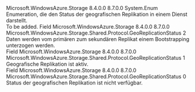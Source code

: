 <Type Name="GeoReplicationStatus" FullName="Microsoft.WindowsAzure.Storage.Shared.Protocol.GeoReplicationStatus">
  <TypeSignature Language="C#" Value="public enum GeoReplicationStatus" />
  <TypeSignature Language="ILAsm" Value=".class public auto ansi sealed GeoReplicationStatus extends System.Enum" />
  <TypeSignature Language="DocId" Value="T:Microsoft.WindowsAzure.Storage.Shared.Protocol.GeoReplicationStatus" />
  <TypeSignature Language="VB.NET" Value="Public Enum GeoReplicationStatus" />
  <TypeSignature Language="F#" Value="type GeoReplicationStatus = " />
  <AssemblyInfo>
    <AssemblyName>Microsoft.WindowsAzure.Storage</AssemblyName>
    <AssemblyVersion>8.4.0.0</AssemblyVersion>
    <AssemblyVersion>8.7.0.0</AssemblyVersion>
  </AssemblyInfo>
  <Base>
    <BaseTypeName>System.Enum</BaseTypeName>
  </Base>
  <Docs>
    <summary>
            Enumeration, die den Status der geografischen Replikation in einem Dienst darstellt.
            </summary>
    <remarks>To be added.</remarks>
  </Docs>
  <Members>
    <Member MemberName="Bootstrap">
      <MemberSignature Language="C#" Value="Bootstrap" />
      <MemberSignature Language="ILAsm" Value=".field public static literal valuetype Microsoft.WindowsAzure.Storage.Shared.Protocol.GeoReplicationStatus Bootstrap = int32(2)" />
      <MemberSignature Language="DocId" Value="F:Microsoft.WindowsAzure.Storage.Shared.Protocol.GeoReplicationStatus.Bootstrap" />
      <MemberSignature Language="VB.NET" Value="Bootstrap" />
      <MemberSignature Language="F#" Value="Bootstrap = 2" Usage="Microsoft.WindowsAzure.Storage.Shared.Protocol.GeoReplicationStatus.Bootstrap" />
      <MemberType>Field</MemberType>
      <AssemblyInfo>
        <AssemblyName>Microsoft.WindowsAzure.Storage</AssemblyName>
        <AssemblyVersion>8.4.0.0</AssemblyVersion>
        <AssemblyVersion>8.7.0.0</AssemblyVersion>
      </AssemblyInfo>
      <ReturnValue>
        <ReturnType>Microsoft.WindowsAzure.Storage.Shared.Protocol.GeoReplicationStatus</ReturnType>
      </ReturnValue>
      <MemberValue>2</MemberValue>
      <Docs>
        <summary>
            Daten werden vom primären zum sekundären Replikat einem Bootstrapping unterzogen werden.
            </summary>
      </Docs>
    </Member>
    <Member MemberName="Live">
      <MemberSignature Language="C#" Value="Live" />
      <MemberSignature Language="ILAsm" Value=".field public static literal valuetype Microsoft.WindowsAzure.Storage.Shared.Protocol.GeoReplicationStatus Live = int32(1)" />
      <MemberSignature Language="DocId" Value="F:Microsoft.WindowsAzure.Storage.Shared.Protocol.GeoReplicationStatus.Live" />
      <MemberSignature Language="VB.NET" Value="Live" />
      <MemberSignature Language="F#" Value="Live = 1" Usage="Microsoft.WindowsAzure.Storage.Shared.Protocol.GeoReplicationStatus.Live" />
      <MemberType>Field</MemberType>
      <AssemblyInfo>
        <AssemblyName>Microsoft.WindowsAzure.Storage</AssemblyName>
        <AssemblyVersion>8.4.0.0</AssemblyVersion>
        <AssemblyVersion>8.7.0.0</AssemblyVersion>
      </AssemblyInfo>
      <ReturnValue>
        <ReturnType>Microsoft.WindowsAzure.Storage.Shared.Protocol.GeoReplicationStatus</ReturnType>
      </ReturnValue>
      <MemberValue>1</MemberValue>
      <Docs>
        <summary>
            Geografische Replikation ist aktiv.
            </summary>
      </Docs>
    </Member>
    <Member MemberName="Unavailable">
      <MemberSignature Language="C#" Value="Unavailable" />
      <MemberSignature Language="ILAsm" Value=".field public static literal valuetype Microsoft.WindowsAzure.Storage.Shared.Protocol.GeoReplicationStatus Unavailable = int32(0)" />
      <MemberSignature Language="DocId" Value="F:Microsoft.WindowsAzure.Storage.Shared.Protocol.GeoReplicationStatus.Unavailable" />
      <MemberSignature Language="VB.NET" Value="Unavailable" />
      <MemberSignature Language="F#" Value="Unavailable = 0" Usage="Microsoft.WindowsAzure.Storage.Shared.Protocol.GeoReplicationStatus.Unavailable" />
      <MemberType>Field</MemberType>
      <AssemblyInfo>
        <AssemblyName>Microsoft.WindowsAzure.Storage</AssemblyName>
        <AssemblyVersion>8.4.0.0</AssemblyVersion>
        <AssemblyVersion>8.7.0.0</AssemblyVersion>
      </AssemblyInfo>
      <ReturnValue>
        <ReturnType>Microsoft.WindowsAzure.Storage.Shared.Protocol.GeoReplicationStatus</ReturnType>
      </ReturnValue>
      <MemberValue>0</MemberValue>
      <Docs>
        <summary>
            Status der geografischen Replikation ist nicht verfügbar.
            </summary>
      </Docs>
    </Member>
  </Members>
</Type>